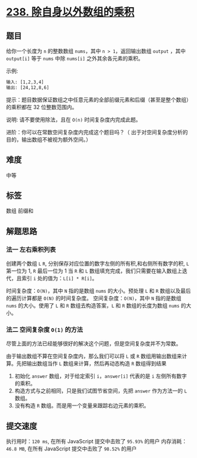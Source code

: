 # [238. 除自身以外数组的乘积](https://leetcode-cn.com/problems/product-of-array-except-self/)

## 题目

给你一个长度为 `n` 的整数数组 `nums`，其中 `n > 1`，返回输出数组 `output` ，其中 `output[i]` 等于 `nums` 中除 `nums[i]` 之外其余各元素的乘积。

示例:

```txt
输入: [1,2,3,4]
输出: [24,12,8,6]
```

提示：题目数据保证数组之中任意元素的全部前缀元素和后缀（甚至是整个数组）的乘积都在 32 位整数范围内。

说明: 请不要使用除法，且在 `O(n)` 时间复杂度内完成此题。

进阶：你可以在常数空间复杂度内完成这个题目吗？（ 出于对空间复杂度分析的目的，输出数组不被视为额外空间。）

## 难度

中等

## 标签

数组 前缀和

## 解题思路

### 法一 左右乘积列表

创建两个数组 `L` `R`, 分别保存对应位置的数字左侧的所有积,和右侧所有数字的积, `L` 第一位为 1, `R` 最后一位为 1
当 `R` 和 `L` 数组填充完成，我们只需要在输入数组上迭代，且索引 `i` 处的值为：`L[i] * R[i]`。

时间复杂度：`O(N)`，其中 `N` 指的是数组 `nums` 的大小。预处理 `L` 和 `R` 数组以及最后的遍历计算都是 `O(N)` 的时间复杂度。
空间复杂度：`O(N)`，其中 `N` 指的是数组 `nums` 的大小。使用了 `L` 和 `R` 数组去构造答案，`L` 和 `R` 数组的长度为数组 `nums` 的大小。

### 法二 空间复杂度 `O(1)` 的方法

尽管上面的方法已经能够很好的解决这个问题，但是空间复杂度并不为常数。

由于输出数组不算在空间复杂度内，那么我们可以将 `L` 或 `R` 数组用输出数组来计算。先把输出数组当作 `L` 数组来计算，然后再动态构造 `R` 数组得到结果

1. 初始化 `answer` 数组，对于给定索引 `i`，`answer[i]` 代表的是 `i` 左侧所有数字的乘积。
2. 构造方式与之前相同，只是我们试图节省空间，先把 `answer` 作为方法一的 `L` 数组。
3. 没有构造 `R` 数组。而是用一个变量来跟踪右边元素的乘积。

## 提交速度

执行用时：`120 ms`, 在所有 JavaScript 提交中击败了 `95.93%` 的用户
内存消耗：`46.8 MB`, 在所有 JavaScript 提交中击败了 `98.52%` 的用户
